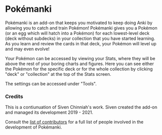 # Pokémanki

Pokémanki is an add-on that keeps you motivated to keep doing Anki by allowing you to catch and train Pokémon!
Pokémanki gives you a Pokémon (or an egg which will hatch into a Pokémon) for each lowest-level deck (deck without subdecks) in your collection that you have started learning.
As you learn and review the cards in that deck, your Pokémon will level up and may even evolve!

Your Pokémon can be accessed by viewing your Stats, where they will be above the rest of your boring charts and figures.
Here you can see either the Pokémon for the specific deck or for the whole collection by clicking "deck" or "collection" at the top of the Stats screen.

The settings can be accessed under "Tools".

### Credits

This is a contiunuation of Siven Chinniah's work.
Siven created the add-on and managed its development 2019 - 2021.

Consult the [list of contributors](https://github.com/zjosua/Pokemanki/graphs/contributors) for a full list of people involved in the development of Pokémanki.
